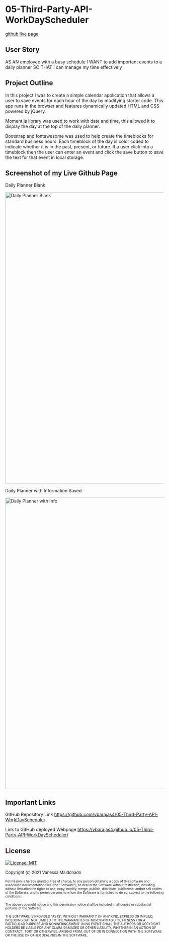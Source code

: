 # 05-Third-Party-API-WorkDayScheduler

[github live page](https://vbarajas4.github.io/05-Third-Party-API-WorkDayScheduler/)


## User Story

AS AN employee with a busy schedule
I WANT to add important events to a daily planner
SO THAT I can manage my time effectively

## Project Outline

In this project I was to create a simple calendar application that allows a user to save events for each hour of the day by modifying starter code. This app runs in the browser and features dynamically updated HTML and CSS powered by jQuery.

Moment.js library was used to work with date and time, this allowed it to display the day at the top of the daily planner.

Bootstrap and fontawesome was used to help create the timeblocks for standard business hours. Each timeblock of the day is color coded to indicate whether it is in the past, present, or future.
If a user click into a timeblock then the user can enter an event and click the save button to save the text for that event in local storage.

## Screenshot of my Live Github Page

Daily Planner Blank

<img width="927" alt="Daily Planner Blank" src="https://user-images.githubusercontent.com/79430431/114286194-7c920d00-9a11-11eb-97b8-24074b4ac3b0.png">

Daily Planner with Information Saved

<img width="927" alt="Daily Planner with Info" src="https://user-images.githubusercontent.com/79430431/114286199-8582de80-9a11-11eb-9923-d711754ce3c4.png">

## Important Links 

GitHub Repository Link
https://github.com/vbarajas4/05-Third-Party-API-WorkDayScheduler

Link to GitHub deployed Webpage 
https://vbarajas4.github.io/05-Third-Party-API-WorkDayScheduler/


## License

[![License: MIT](https://img.shields.io/badge/License-MIT-yellow.svg)](https://opensource.org/licenses/MIT)

<font size="2">Copyright (c) 2021 Vanessa Maldonado</font>

<font size="1">Permission is hereby granted, free of charge, to any person obtaining a copy
of this software and associated documentation files (the "Software"), to deal
in the Software without restriction, including without limitation the rights
to use, copy, modify, merge, publish, distribute, sublicense, and/or sell
copies of the Software, and to permit persons to whom the Software is
furnished to do so, subject to the following conditions:

The above copyright notice and this permission notice shall be included in all
copies or substantial portions of the Software.

THE SOFTWARE IS PROVIDED "AS IS", WITHOUT WARRANTY OF ANY KIND, EXPRESS OR
IMPLIED, INCLUDING BUT NOT LIMITED TO THE WARRANTIES OF MERCHANTABILITY,
FITNESS FOR A PARTICULAR PURPOSE AND NONINFRINGEMENT. IN NO EVENT SHALL THE
AUTHORS OR COPYRIGHT HOLDERS BE LIABLE FOR ANY CLAIM, DAMAGES OR OTHER
LIABILITY, WHETHER IN AN ACTION OF CONTRACT, TORT OR OTHERWISE, ARISING FROM,
OUT OF OR IN CONNECTION WITH THE SOFTWARE OR THE USE OR OTHER DEALINGS IN THE
SOFTWARE.</font> 